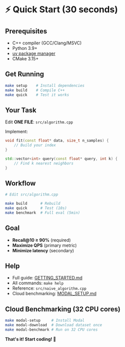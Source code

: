 # ⚡ Quick Start (30 seconds)

## Prerequisites
- C++ compiler (GCC/Clang/MSVC)
- Python 3.9+
- [uv package manager](https://docs.astral.sh/uv/)
- CMake 3.15+

## Get Running

```bash
make setup    # Install dependencies
make build    # Compile C++
make quick    # Test it works
```

## Your Task

Edit **ONE FILE**: `src/algorithm.cpp`

Implement:
```cpp
void fit(const float* data, size_t n_samples) {
    // Build your index
}

std::vector<int> query(const float* query, int k) {
    // Find k nearest neighbors
}
```

## Workflow

```bash
# Edit src/algorithm.cpp

make build      # Rebuild
make quick      # Test (10s)
make benchmark  # Full eval (5min)
```

## Goal

- **Recall@10 ≥ 90%** (required)
- **Maximize QPS** (primary metric)
- **Minimize latency** (secondary)

## Help

- Full guide: [GETTING_STARTED.md](GETTING_STARTED.md)
- All commands: `make help`
- Reference: `src/naive_algorithm.cpp`
- Cloud benchmarking: [MODAL_SETUP.md](MODAL_SETUP.md)

## Cloud Benchmarking (32 CPU cores)

```bash
make modal-setup     # Install Modal
make modal-download  # Download dataset once
make modal-benchmark # Run on 32 CPU cores
```

**That's it! Start coding! 🚀**

